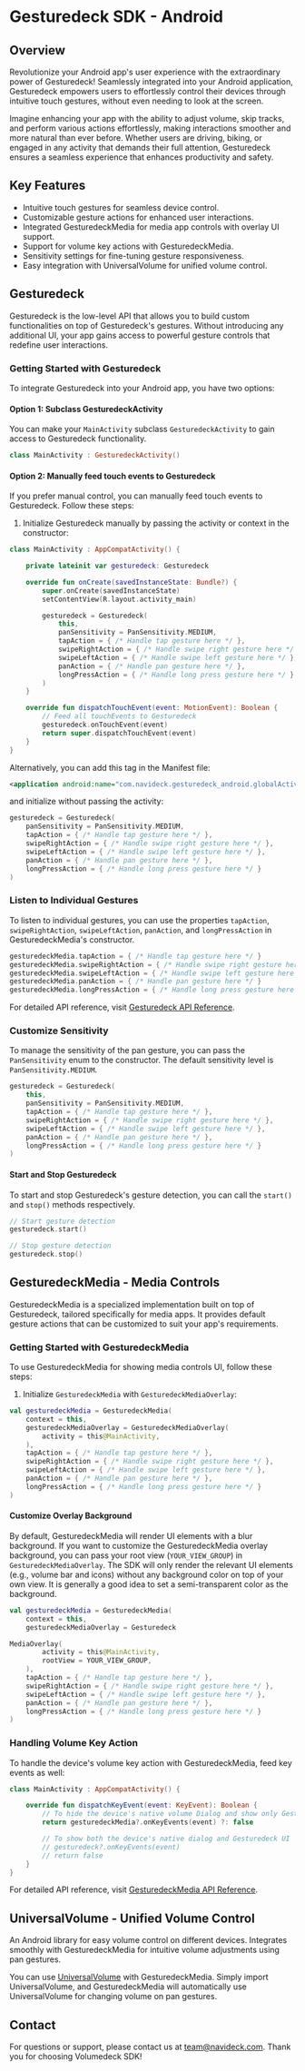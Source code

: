 # Gesturedeck SDK - Android

## Overview

Revolutionize your Android app's user experience with the extraordinary power of Gesturedeck! Seamlessly integrated into your Android application, Gesturedeck empowers users to effortlessly control their devices through intuitive touch gestures, without even needing to look at the screen.

Imagine enhancing your app with the ability to adjust volume, skip tracks, and perform various actions effortlessly, making interactions smoother and more natural than ever before. Whether users are driving, biking, or engaged in any activity that demands their full attention, Gesturedeck ensures a seamless experience that enhances productivity and safety.

## Key Features

- Intuitive touch gestures for seamless device control.
- Customizable gesture actions for enhanced user interactions.
- Integrated GesturedeckMedia for media app controls with overlay UI support.
- Support for volume key actions with GesturedeckMedia.
- Sensitivity settings for fine-tuning gesture responsiveness.
- Easy integration with UniversalVolume for unified volume control.

## Gesturedeck

Gesturedeck is the low-level API that allows you to build custom functionalities on top of Gesturedeck's gestures. Without introducing any additional UI, your app gains access to powerful gesture controls that redefine user interactions.

### Getting Started with Gesturedeck

To integrate Gesturedeck into your Android app, you have two options:

#### Option 1: Subclass GesturedeckActivity

You can make your `MainActivity` subclass `GesturedeckActivity` to gain access to Gesturedeck functionality.

```kotlin
class MainActivity : GesturedeckActivity()
```

#### Option 2: Manually feed touch events to Gesturedeck

If you prefer manual control, you can manually feed touch events to Gesturedeck. Follow these steps:

1. Initialize Gesturedeck manually by passing the activity or context in the constructor:

```kotlin
class MainActivity : AppCompatActivity() {

    private lateinit var gesturedeck: Gesturedeck

    override fun onCreate(savedInstanceState: Bundle?) {
        super.onCreate(savedInstanceState)
        setContentView(R.layout.activity_main)

        gesturedeck = Gesturedeck(
            this,
            panSensitivity = PanSensitivity.MEDIUM,
            tapAction = { /* Handle tap gesture here */ },
            swipeRightAction = { /* Handle swipe right gesture here */ },
            swipeLeftAction = { /* Handle swipe left gesture here */ },
            panAction = { /* Handle pan gesture here */ },
            longPressAction = { /* Handle long press gesture here */ }
        )
    }

    override fun dispatchTouchEvent(event: MotionEvent): Boolean {
        // Feed all touchEvents to Gesturedeck
        gesturedeck.onTouchEvent(event)
        return super.dispatchTouchEvent(event)
    }
}
```

Alternatively, you can add this tag in the Manifest file:

```xml
<application android:name="com.navideck.gesturedeck_android.globalActivity.GlobalApplication" />
```

and initialize without passing the activity:

```kotlin
gesturedeck = Gesturedeck(
    panSensitivity = PanSensitivity.MEDIUM,
    tapAction = { /* Handle tap gesture here */ },
    swipeRightAction = { /* Handle swipe right gesture here */ },
    swipeLeftAction = { /* Handle swipe left gesture here */ },
    panAction = { /* Handle pan gesture here */ },
    longPressAction = { /* Handle long press gesture here */ }
)
```

### Listen to Individual Gestures

To listen to individual gestures, you can use the properties `tapAction`, `swipeRightAction`, `swipeLeftAction`, `panAction`, and `longPressAction` in GesturedeckMedia's constructor.

```kotlin
gesturedeckMedia.tapAction = { /* Handle tap gesture here */ }
gesturedeckMedia.swipeRightAction = { /* Handle swipe right gesture here */ }
gesturedeckMedia.swipeLeftAction = { /* Handle swipe left gesture here */ }
gesturedeckMedia.panAction = { /* Handle pan gesture here */ }
gesturedeckMedia.longPressAction = { /* Handle long press gesture here */ }
```

For detailed API reference, visit [Gesturedeck API Reference](https://navideck.github.io/Gesturedeck-Android/gesturedeck-android/com.navideck.gesturedeck_android/-gesturedeck/index.html).

### Customize Sensitivity

To manage the sensitivity of the pan gesture, you can pass the `PanSensitivity` enum to the constructor. The default sensitivity level is `PanSensitivity.MEDIUM`.

```kotlin
gesturedeck = Gesturedeck(
    this,
    panSensitivity = PanSensitivity.MEDIUM,
    tapAction = { /* Handle tap gesture here */ },
    swipeRightAction = { /* Handle swipe right gesture here */ },
    swipeLeftAction = { /* Handle swipe left gesture here */ },
    panAction = { /* Handle pan gesture here */ },
    longPressAction = { /* Handle long press gesture here */ }
)
```

#### Start and Stop Gesturedeck

To start and stop Gesturedeck's gesture detection, you can call the `start()` and `stop()` methods respectively.

```kotlin
// Start gesture detection
gesturedeck.start()

// Stop gesture detection
gesturedeck.stop()
```

## GesturedeckMedia - Media Controls

GesturedeckMedia is a specialized implementation built on top of Gesturedeck, tailored specifically for media apps. It provides default gesture actions that can be customized to suit your app's requirements.

### Getting Started with GesturedeckMedia

To use GesturedeckMedia for showing media controls UI, follow these steps:

1. Initialize `GesturedeckMedia` with `GesturedeckMediaOverlay`:

```kotlin
val gesturedeckMedia = GesturedeckMedia(
    context = this,
    gesturedeckMediaOverlay = GesturedeckMediaOverlay(
        activity = this@MainActivity,
    ),
    tapAction = { /* Handle tap gesture here */ },
    swipeRightAction = { /* Handle swipe right gesture here */ },
    swipeLeftAction = { /* Handle swipe left gesture here */ },
    panAction = { /* Handle pan gesture here */ },
    longPressAction = { /* Handle long press gesture here */ }
)
```

#### Customize Overlay Background

By default, GesturedeckMedia will render UI elements with a blur background. If you want to customize the GesturedeckMedia overlay background, you can pass your root view (`YOUR_VIEW_GROUP`) in `GesturedeckMediaOverlay`. The SDK will only render the relevant UI elements (e.g., volume bar and icons) without any background color on top of your own view. It is generally a good idea to set a semi-transparent color as the background.

```kotlin
val gesturedeckMedia = GesturedeckMedia(
    context = this,
    gesturedeckMediaOverlay = Gesturedeck

MediaOverlay(
        activity = this@MainActivity,
        rootView = YOUR_VIEW_GROUP,
    ),
    tapAction = { /* Handle tap gesture here */ },
    swipeRightAction = { /* Handle swipe right gesture here */ },
    swipeLeftAction = { /* Handle swipe left gesture here */ },
    panAction = { /* Handle pan gesture here */ },
    longPressAction = { /* Handle long press gesture here */ }
)
```

### Handling Volume Key Action

To handle the device's volume key action with GesturedeckMedia, feed key events as well:

```kotlin
class MainActivity : AppCompatActivity() {

    override fun dispatchKeyEvent(event: KeyEvent): Boolean {
        // To hide the device's native volume Dialog and show only Gesturedeck UI
        return gesturedeckMedia?.onKeyEvents(event) ?: false

        // To show both the device's native dialog and Gesturedeck UI
        // gesturedeck?.onKeyEvents(event)
        // return false
    }
}
```

For detailed API reference, visit [GesturedeckMedia API Reference](https://navideck.github.io/Gesturedeck-Android/gesturedeck-android/com.navideck.gesturedeck_android/-gesturedeck-media/index.html).

## UniversalVolume - Unified Volume Control

An Android library for easy volume control on different devices. Integrates smoothly with GesturedeckMedia for intuitive volume adjustments using pan gestures.

You can use [UniversalVolume](https://github.com/Navideck/Universal-Volume) with GesturedeckMedia. Simply import UniversalVolume, and GesturedeckMedia will automatically use UniversalVolume for changing volume on pan gestures.

## Contact

For questions or support, please contact us at team@navideck.com. Thank you for choosing Volumedeck SDK!